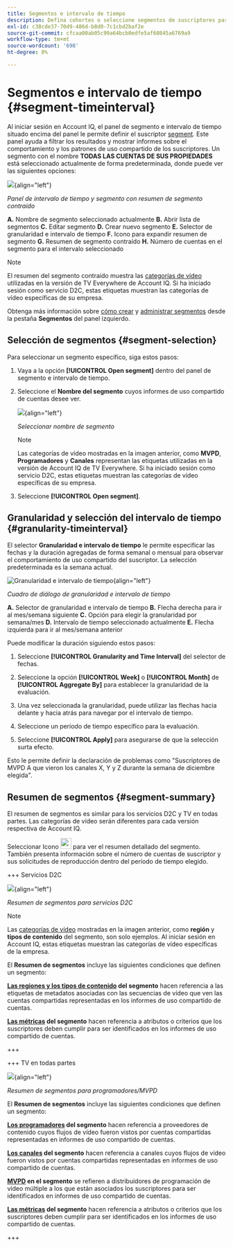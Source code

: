 ```yaml
---
title: Segmentos e intervalo de tiempo
description: Defina cohortes o seleccione segmentos de suscriptores para medir las posibilidades de uso compartido de cuentas y los patrones de los visualizadores de canales a fin de utilizar herramientas gráficas e informes en Account IQ.
exl-id: c38cde37-70d9-486d-b8d0-7c1cbd2baf2e
source-git-commit: cfcaa00ab05c99a64bcb0edfe5af60845a6769a9
workflow-type: tm+mt
source-wordcount: '698'
ht-degree: 0%

---
```



# Segmentos e intervalo de tiempo {#segment-timeinterval}

Al iniciar sesión en Account IQ, el panel de segmento e intervalo de tiempo situado encima del panel le permite definir el suscriptor [segment](product-concepts.md#segmet-def). Este panel ayuda a filtrar los resultados y mostrar informes sobre el comportamiento y los patrones de uso compartido de los suscriptores. Un segmento con el nombre **TODAS LAS CUENTAS DE SUS PROPIEDADES** está seleccionado actualmente de forma predeterminada, donde puede ver las siguientes opciones:

![](assets/new-segment-selector-collapsed.png){align="left"}

*Panel de intervalo de tiempo y segmento con resumen de segmento contraído*

**A.** Nombre de segmento seleccionado actualmente **B.** Abrir lista de segmentos **C.** Editar segmento **D.** Crear nuevo segmento **E.** Selector de granularidad e intervalo de tiempo **F.** Icono para expandir resumen de segmento **G.** Resumen de segmento contraído **H.** Número de cuentas en el segmento para el intervalo seleccionado

>[!NOTE]
>
> El resumen del segmento contraído muestra las [categorías de vídeo](product-concepts.md#video-category-def) utilizadas en la versión de TV Everywhere de Account IQ. Si ha iniciado sesión como servicio D2C, estas etiquetas muestran las categorías de vídeo específicas de su empresa.

Obtenga más información sobre [cómo crear](work-with-segments.md#create-new-segment) y [administrar segmentos](work-with-segments.md#manage-segment) desde la pestaña **Segmentos** del panel izquierdo.

## Selección de segmentos {#segment-selection}

Para seleccionar un segmento específico, siga estos pasos:

1. Vaya a la opción **[!UICONTROL Open segment]** dentro del panel de segmento e intervalo de tiempo.
1. Seleccione el **Nombre del segmento** cuyos informes de uso compartido de cuentas desee ver.

   ![](assets/open-segment.png){align="left"}

   *Seleccionar nombre de segmento*

   >[!NOTE]
   >
   > Las categorías de vídeo mostradas en la imagen anterior, como **MVPD**, **Programadores** y **Canales** representan las etiquetas utilizadas en la versión de Account IQ de TV Everywhere. Si ha iniciado sesión como servicio D2C, estas etiquetas muestran las categorías de vídeo específicas de su empresa.

1. Seleccione **[!UICONTROL Open segment]**.


## Granularidad y selección del intervalo de tiempo {#granularity-timeinterval}

El selector **Granularidad e intervalo de tiempo** le permite especificar las fechas y la duración agregadas de forma semanal o mensual para observar el comportamiento de uso compartido del suscriptor. La selección predeterminada es la semana actual.

![Granularidad e intervalo de tiempo](assets/granularity-timeinterval-weekwise.png){align="left"}

*Cuadro de diálogo de granularidad e intervalo de tiempo*

**A.** Selector de granularidad e intervalo de tiempo **B.** Flecha derecha para ir al mes/semana siguiente **C.** Opción para elegir la granularidad por semana/mes **D.** Intervalo de tiempo seleccionado actualmente **E.** Flecha izquierda para ir al mes/semana anterior

Puede modificar la duración siguiendo estos pasos:

1. Seleccione **[!UICONTROL Granularity and Time Interval]** del selector de fechas.

1. Seleccione la opción **[!UICONTROL Week]** o **[!UICONTROL Month]** de **[!UICONTROL Aggregate By]** para establecer la granularidad de la evaluación.

1. Una vez seleccionada la granularidad, puede utilizar las flechas hacia delante y hacia atrás para navegar por el intervalo de tiempo.

1. Seleccione un período de tiempo específico para la evaluación.

1. Seleccione **[!UICONTROL Apply]** para asegurarse de que la selección surta efecto.

Esto le permite definir la declaración de problemas como &quot;Suscriptores de MVPD A que vieron los canales X, Y y Z durante la semana de diciembre elegida&quot;.

## Resumen de segmentos {#segment-summary}

El resumen de segmentos es similar para los servicios D2C y TV en todas partes. Las categorías de vídeo serán diferentes para cada versión respectiva de Account IQ.

Seleccionar Icono <img alt= "expandir resumen de segmentos" src="./assets/expand-segment-summary.svg" width="25"> para ver el resumen detallado del segmento. También presenta información sobre el número de cuentas de suscriptor y sus solicitudes de reproducción dentro del período de tiempo elegido.

+++ Servicios D2C

![](assets/segment-panel-d2c.png){align="left"}

*Resumen de segmentos para servicios D2C*

>[!NOTE]
>
>Las [categorías de vídeo](product-concepts.md#video-category-def) mostradas en la imagen anterior, como **región** y **tipos de contenido** del segmento, son solo ejemplos. Al iniciar sesión en Account IQ, estas etiquetas muestran las categorías de vídeo específicas de la empresa.

El **Resumen de segmentos** incluye las siguientes condiciones que definen un segmento:

**[Las regiones y los tipos de contenido](product-concepts.md#video-category-def) del segmento** hacen referencia a las etiquetas de metadatos asociadas con las secuencias de vídeo que ven las cuentas compartidas representadas en los informes de uso compartido de cuentas.

**[Las métricas](product-concepts.md#metric) del segmento** hacen referencia a atributos o criterios que los suscriptores deben cumplir para ser identificados en los informes de uso compartido de cuentas.

+++

+++ TV en todas partes

![](assets/segment-panel-programmers-mvpd.png){align="left"}

*Resumen de segmentos para programadores/MVPD*

El **Resumen de segmentos** incluye las siguientes condiciones que definen un segmento:

**[Los programadores](product-concepts.md#programmer-def) del segmento** hacen referencia a proveedores de contenido cuyos flujos de vídeo fueron vistos por cuentas compartidas representadas en informes de uso compartido de cuentas.

**[Los canales](product-concepts.md#channel-def) del segmento** hacen referencia a canales cuyos flujos de vídeo fueron vistos por cuentas compartidas representadas en informes de uso compartido de cuentas.

**[MVPD](product-concepts.md#mvpd-def) en el segmento** se refieren a distribuidores de programación de vídeo múltiple a los que están asociados los suscriptores para ser identificados en informes de uso compartido de cuentas.

**[Las métricas](product-concepts.md#metric) del segmento** hacen referencia a atributos o criterios que los suscriptores deben cumplir para ser identificados en los informes de uso compartido de cuentas.

+++
